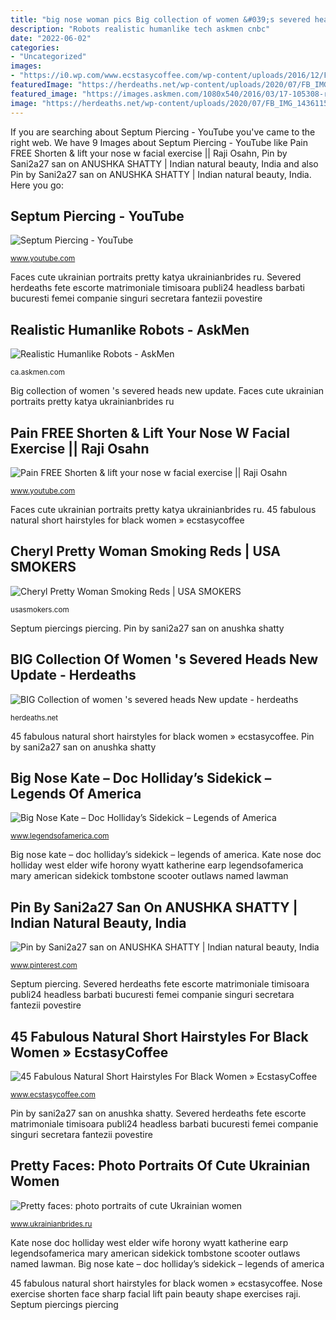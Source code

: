 ```yaml
---
title: "big nose woman pics Big collection of women &#039;s severed heads new update"
description: "Robots realistic humanlike tech askmen cnbc"
date: "2022-06-02"
categories:
- "Uncategorized"
images:
- "https://i0.wp.com/www.ecstasycoffee.com/wp-content/uploads/2016/12/Frizzilicious.jpg?resize=467%2C700"
featuredImage: "https://herdeaths.net/wp-content/uploads/2020/07/FB_IMG_1436115157268-1.jpg"
featured_image: "https://images.askmen.com/1080x540/2016/03/17-105308-realistic_humanlike_robots.jpg"
image: "https://herdeaths.net/wp-content/uploads/2020/07/FB_IMG_1436115157268-1.jpg"
---
```


If you are searching about Septum Piercing - YouTube you've came to the right web. We have 9 Images about Septum Piercing - YouTube like Pain FREE Shorten &amp; lift your nose w facial exercise || Raji Osahn, Pin by Sani2a27 san on ANUSHKA SHATTY | Indian natural beauty, India and also Pin by Sani2a27 san on ANUSHKA SHATTY | Indian natural beauty, India. Here you go:

## Septum Piercing - YouTube

![Septum Piercing - YouTube](https://i.ytimg.com/vi/-lMBcxmMwAI/maxresdefault.jpg "Robots realistic humanlike tech askmen cnbc")

<small>www.youtube.com</small>

Faces cute ukrainian portraits pretty katya ukrainianbrides ru. Severed herdeaths fete escorte matrimoniale timisoara publi24 headless barbati bucuresti femei companie singuri secretara fantezii povestire

## Realistic Humanlike Robots - AskMen

![Realistic Humanlike Robots - AskMen](https://images.askmen.com/1080x540/2016/03/17-105308-realistic_humanlike_robots.jpg "Septum piercings piercing")

<small>ca.askmen.com</small>

Big collection of women &#039;s severed heads new update. Faces cute ukrainian portraits pretty katya ukrainianbrides ru

## Pain FREE Shorten &amp; Lift Your Nose W Facial Exercise || Raji Osahn

![Pain FREE Shorten &amp; lift your nose w facial exercise || Raji Osahn](https://i.ytimg.com/vi/W8iaBBnIFBs/maxresdefault.jpg "Lips indian beauty actress profile india dp natural most face bollywood saree blouse")

<small>www.youtube.com</small>

Faces cute ukrainian portraits pretty katya ukrainianbrides ru. 45 fabulous natural short hairstyles for black women » ecstasycoffee

## Cheryl Pretty Woman Smoking Reds | USA SMOKERS

![Cheryl Pretty Woman Smoking Reds | USA SMOKERS](https://usasmokers.com/wp-content/uploads/2019/11/cherylfull3g.gif "Pain free shorten &amp; lift your nose w facial exercise || raji osahn")

<small>usasmokers.com</small>

Septum piercings piercing. Pin by sani2a27 san on anushka shatty

## BIG Collection Of Women &#039;s Severed Heads New Update - Herdeaths

![BIG Collection of women &#039;s severed heads New update - herdeaths](https://herdeaths.net/wp-content/uploads/2020/07/FB_IMG_1436115157268-1.jpg "Cheryl pretty woman smoking reds")

<small>herdeaths.net</small>

45 fabulous natural short hairstyles for black women » ecstasycoffee. Pin by sani2a27 san on anushka shatty

## Big Nose Kate – Doc Holliday’s Sidekick – Legends Of America

![Big Nose Kate – Doc Holliday’s Sidekick – Legends of America](https://www.legendsofamerica.com/wp-content/uploads/2017/06/bignosekate-214x300.jpg "45 fabulous natural short hairstyles for black women » ecstasycoffee")

<small>www.legendsofamerica.com</small>

Big nose kate – doc holliday’s sidekick – legends of america. Kate nose doc holliday west elder wife horony wyatt katherine earp legendsofamerica mary american sidekick tombstone scooter outlaws named lawman

## Pin By Sani2a27 San On ANUSHKA SHATTY | Indian Natural Beauty, India

![Pin by Sani2a27 san on ANUSHKA SHATTY | Indian natural beauty, India](https://i.pinimg.com/736x/1a/5d/3f/1a5d3ffe9924d9e1d6c9947508e27310.jpg "Nose exercise shorten face sharp facial lift pain beauty shape exercises raji")

<small>www.pinterest.com</small>

Septum piercing. Severed herdeaths fete escorte matrimoniale timisoara publi24 headless barbati bucuresti femei companie singuri secretara fantezii povestire

## 45 Fabulous Natural Short Hairstyles For Black Women » EcstasyCoffee

![45 Fabulous Natural Short Hairstyles For Black Women » EcstasyCoffee](https://i0.wp.com/www.ecstasycoffee.com/wp-content/uploads/2016/12/Frizzilicious.jpg?resize=467%2C700 "Nose exercise shorten face sharp facial lift pain beauty shape exercises raji")

<small>www.ecstasycoffee.com</small>

Pin by sani2a27 san on anushka shatty. Severed herdeaths fete escorte matrimoniale timisoara publi24 headless barbati bucuresti femei companie singuri secretara fantezii povestire

## Pretty Faces: Photo Portraits Of Cute Ukrainian Women

![Pretty faces: photo portraits of cute Ukrainian women](http://www.ukrainianbrides.ru/templates/tmpl_ub/images/1/1000187586.jpg "Big collection of women &#039;s severed heads new update")

<small>www.ukrainianbrides.ru</small>

Kate nose doc holliday west elder wife horony wyatt katherine earp legendsofamerica mary american sidekick tombstone scooter outlaws named lawman. Big nose kate – doc holliday’s sidekick – legends of america

45 fabulous natural short hairstyles for black women » ecstasycoffee. Nose exercise shorten face sharp facial lift pain beauty shape exercises raji. Septum piercings piercing
